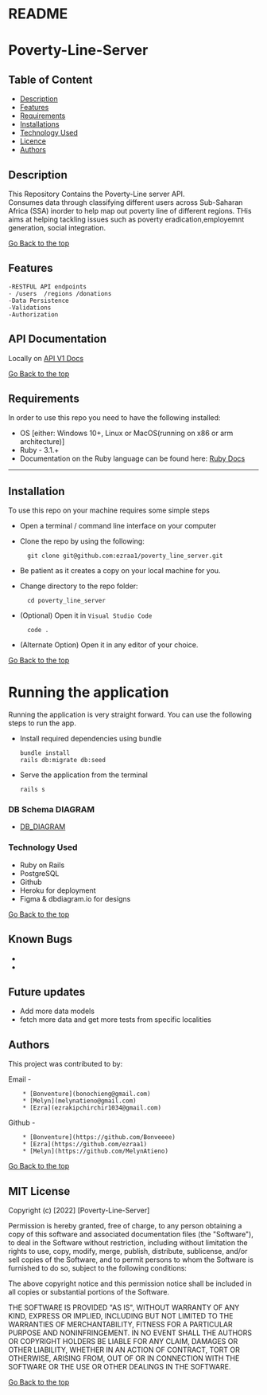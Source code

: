 # README

# Poverty-Line-Server

 ## Table of Content
 - [Description](#description)
 - [Features](#features)
 - [Requirements](#Requirements)
 - [Installations](#installations)
 - [Technology  Used](#technology-Used)
 - [Licence](#licence)
 - [Authors](#Authors)
 ## Description
 
 <p>This Repository Contains the Poverty-Line server API.<br> Consumes data through classifying different users across Sub-Saharan Africa (SSA) inorder to help map out poverty line of different regions. THis aims at helping tackling issues such as poverty eradication,employemnt generation, social integration.
 </p>
 
[Go Back to the top](#Poverty-Line-Server)

## Features
    
    -RESTFUL API endpoints
    - /users  /regions /donations
    -Data Persistence
    -Validations
    -Authorization
## API Documentation

Locally on [API V1 Docs](http://127.0.0.1:3000/api-docs/index.html)


[Go Back to the top](#Poverty-Line-Server)
 ##  Requirements

 In order to use this repo you need to have the following installed:

- OS [either: Windows 10+, Linux or MacOS(running on x86 or arm architecture)]
- Ruby - 3.1.+
- Documentation on the Ruby language can be found here: [Ruby Docs](https://docs.ruby-lang.org/en/3.1/)
 ****
## Installation

To use this repo on your machine requires some simple steps
- Open a terminal / command line interface on your computer
- Clone the repo by using the following:

        git clone git@github.com:ezraa1/poverty_line_server.git

- Be patient as it creates a copy on your local machine for you.
- Change directory to the repo folder:

        cd poverty_line_server

- (Optional) Open it in ``Visual Studio Code``

        code .
- (Alternate Option) Open it in any editor of your choice.

 [Go Back to the top](#Poverty-Line-Server)

# Running the application

Running the application is very straight forward. You can use the following steps to run the app.

- Install required dependencies using bundle

      bundle install
      rails db:migrate db:seed

- Serve the application from the terminal

      rails s
 
### DB Schema DIAGRAM

- [DB_DIAGRAM](https://dbdiagram.io/d/634fbcf2470941019593beee)

### Technology  Used

* Ruby on Rails
* PostgreSQL
* Github 
* Heroku for deployment
* Figma & dbdiagram.io for designs

[Go Back to the top](#Poverty-Line-Server)

## Known Bugs 
* 
* 

## Future updates
* Add more data models
* fetch more data and get more tests from specific localities


## Authors
This project was contributed to by:

Email - 

        * [Bonventure](bonochieng@gmail.com)
        * [Melyn](melynatieno@gmail.com)
        * [Ezra](ezrakipchirchir1034@gmail.com)
        
Github -

        * [Bonventure](https://github.com/Bonveeee)
        * [Ezra](https://github.com/ezraa1)
        * [Melyn](https://github.com/MelynAtieno)

[Go Back to the top](#Poverty-Line-Server)

## MIT License

Copyright (c) [2022] [Poverty-Line-Server] 

Permission is hereby granted, free of charge, to any person obtaining a copy
of this software and associated documentation files (the "Software"), to deal
in the Software without restriction, including without limitation the rights
to use, copy, modify, merge, publish, distribute, sublicense, and/or sell
copies of the Software, and to permit persons to whom the Software is
furnished to do so, subject to the following conditions:

The above copyright notice and this permission notice shall be included in all
copies or substantial portions of the Software.

THE SOFTWARE IS PROVIDED "AS IS", WITHOUT WARRANTY OF ANY KIND, EXPRESS OR
IMPLIED, INCLUDING BUT NOT LIMITED TO THE WARRANTIES OF MERCHANTABILITY,
FITNESS FOR A PARTICULAR PURPOSE AND NONINFRINGEMENT. IN NO EVENT SHALL THE
AUTHORS OR COPYRIGHT HOLDERS BE LIABLE FOR ANY CLAIM, DAMAGES OR OTHER
LIABILITY, WHETHER IN AN ACTION OF CONTRACT, TORT OR OTHERWISE, ARISING FROM,
OUT OF OR IN CONNECTION WITH THE SOFTWARE OR THE USE OR OTHER DEALINGS IN THE
SOFTWARE.

[Go Back to the top](#Poverty-Line-Server)